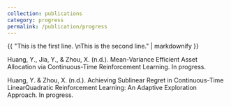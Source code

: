```yaml
---
collection: publications
category: progress
permalink: /publication/progress
---
```

<div>
  {{ "This is the first line.  \nThis is the second line." | markdownify }}
</div>

Huang, Y., Jia, Y., & Zhou, X. (n.d.). Mean-Variance Efficient Asset Allocation via Continuous-Time Reinforcement Learning. In progress.

Huang, Y. & Zhou, X. (n.d.). Achieving Sublinear Regret in Continuous-Time LinearQuadratic Reinforcement Learning: An Adaptive Exploration Approach. In progress.

